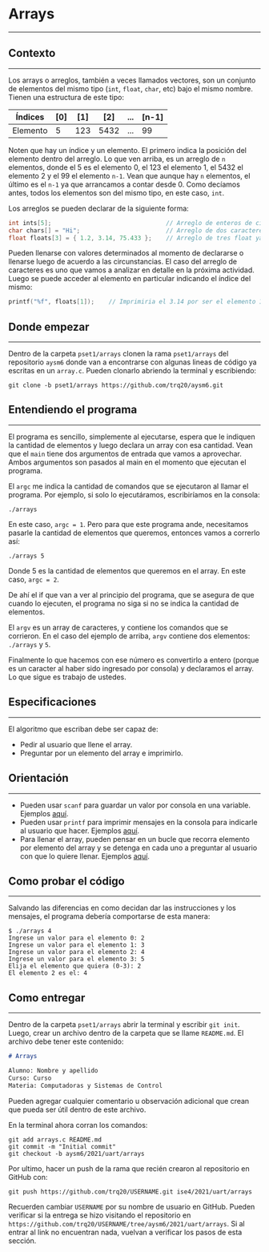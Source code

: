# Arrays
---

## Contexto
---
Los arrays o arreglos, también a veces llamados vectores, son un conjunto de elementos del mismo tipo (`int`, `float`, `char`, etc) bajo el mismo nombre. Tienen una estructura de este tipo:

| Índices | [0] | [1] | [2] | ... | [n-1] |
| ------  | --- | --- | --- | --- | ----- |
| Elemento | 5 | 123 | 5432 | ... | 99 |

Noten que hay un índice y un elemento. El primero indica la posición del elemento dentro del arreglo. Lo que ven arriba, es un arreglo de `n` elementos, donde el 5 es el elemento 0, el 123 el elemento 1, el 5432 el elemento 2 y el 99 el elemento `n-1`. Vean que aunque hay `n` elementos, el último es el `n-1` ya que arrancamos a contar desde 0. Como decíamos antes, todos los elementos son del mismo tipo, en este caso, `int`.

Los arreglos se pueden declarar de la siguiente forma:

```c
int ints[5];                                // Arreglo de enteros de cinco elementos
char chars[] = "Hi";                        // Arreglo de dos caracteres ya llenado
float floats[3] = { 1.2, 3.14, 75.433 };    // Arreglo de tres float ya llenado
```

Pueden llenarse con valores determinados al momento de declararse o llenarse luego de acuerdo a las circunstancias. El caso del arreglo de caracteres es uno que vamos a analizar en detalle en la próxima actividad. Luego se puede acceder al elemento en particular indicando el índice del mismo:

```c
printf("%f", floats[1]);    // Imprimiria el 3.14 por ser el elemento 1
```

## Donde empezar
---
Dentro de la carpeta `pset1/arrays` clonen la rama `pset1/arrays` del repositorio `aysm6` donde van a encontrarse con algunas lineas de código ya escritas en un `array.c`. Pueden clonarlo abriendo la terminal y escribiendo:

```
git clone -b pset1/arrays https://github.com/trq20/aysm6.git
```

## Entendiendo el programa
---
El programa es sencillo, simplemente al ejecutarse, espera que le indiquen la cantidad de elementos y luego declara un array con esa cantidad. 
Vean que el `main` tiene dos argumentos de entrada que vamos a aprovechar. Ambos argumentos son pasados al main en el momento que ejecutan el programa. 

El `argc` me indica la cantidad de comandos que se ejecutaron al llamar el programa. Por ejemplo, si solo lo ejecutáramos, escribiríamos en la consola:

```
./arrays
```

En este caso, `argc = 1`. Pero para que este programa ande, necesitamos pasarle la cantidad de elementos que queremos, entonces vamos a correrlo así:

```
./arrays 5
```

Donde 5 es la cantidad de elementos que queremos en el array. En este caso, `argc = 2`.

De ahí el if que van a ver al principio del programa, que se asegura de que cuando lo ejecuten, el programa no siga si no se indica la cantidad de elementos.

El `argv` es un array de caracteres, y contiene los comandos que se corrieron. En el caso del ejemplo de arriba, `argv` contiene dos elementos: `./arrays` y `5`.

Finalmente lo que hacemos con ese número es convertirlo a entero (porque es un caracter al haber sido ingresado por consola) y declaramos el array. Lo que sigue es trabajo de ustedes.

## Especificaciones
---
El algoritmo que escriban debe ser capaz de:
- Pedir al usuario que llene el array.
- Preguntar por un elemento del array e imprimirlo.

## Orientación
---
- Pueden usar `scanf` para guardar un valor por consola en una variable. Ejemplos [aquí](https://www.tutorialspoint.com/c_standard_library/c_function_scanf.htm).
- Pueden usar `printf` para imprimir mensajes en la consola para indicarle al usuario que hacer. Ejemplos [aquí](https://www.tutorialspoint.com/c_standard_library/c_function_printf.htm).
- Para llenar el array, pueden pensar en un bucle que recorra elemento por elemento del array y se detenga en cada uno a preguntar al usuario con que lo quiere llenar. Ejemplos [aquí](https://www.tutorialspoint.com/cprogramming/c_arrays.htm).

## Como probar el código
---
Salvando las diferencias en como decidan dar las instrucciones y los mensajes, el programa debería comportarse de esta manera:

```
$ ./arrays 4
Ingrese un valor para el elemento 0: 2
Ingrese un valor para el elemento 1: 3
Ingrese un valor para el elemento 2: 4
Ingrese un valor para el elemento 3: 5
Elija el elemento que quiera (0-3): 2
El elemento 2 es el: 4
```

## Como entregar
---
Dentro de la carpeta `pset1/arrays` abrir la terminal y escribir `git init`. Luego, crear un archivo dentro de la carpeta que se llame `README.md`. El archivo debe tener este contenido:

```markdown
# Arrays

Alumno: Nombre y apellido
Curso: Curso
Materia: Computadoras y Sistemas de Control
```

Pueden agregar cualquier comentario u observación adicional que crean que pueda ser útil dentro de este archivo.

En la terminal ahora corran los comandos:

```
git add arrays.c README.md
git commit -m "Initial commit"
git checkout -b aysm6/2021/uart/arrays
```

Por ultimo, hacer un push de la rama que recién crearon al repositorio en GitHub con:

```
git push https://github.com/trq20/USERNAME.git ise4/2021/uart/arrays
```

Recuerden cambiar `USERNAME` por su nombre de usuario en GitHub. Pueden verificar si la entrega se hizo visitando el repositorio en `https://github.com/trq20/USERNAME/tree/aysm6/2021/uart/arrays`. Si al entrar al link no encuentran nada, vuelvan a verificar los pasos de esta sección.

